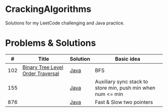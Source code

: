 # CrackingAlgorithms
Solutions for my LeetCode challenging and Java practice.

# Problems & Solutions

| # | Title | Solution | Basic idea|
|---| ----- | -------- | --------------------- |
| 102 | [Binary Tree Level Order Traversal](https://leetcode.com/problems/binary-tree-level-order-traversal/) | [Java](https://github.com/zdong/CrackingAlgorithm/BFS/binary-tree-level-order-traversal.java)| BFS |
| 155 | [](https://leetcode.com/problems/min-stack) | [Java](https://github.com/zdong/CrackingAlgorithm/Data_Strucure/min-stack.java)| Auxiliary sync stack to store min, push min when num <= min |
| 876 | [](https://leetcode.com/problems/middle-of-the-linked-list/) | [Java](https://github.com/zdong/CrackingAlgorithm/Data_Strucure/middle-of-the-linked-list.java)| Fast & Slow two pointers |